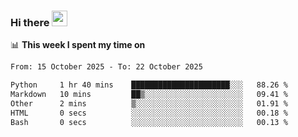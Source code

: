 ### Hi there <a href="https://www.gautamkrishnar.com/"><img src="https://media.giphy.com/media/hvRJCLFzcasrR4ia7z/giphy.gif" width="25px"></a>

📊 **This week I spent my time on**

<!--START_SECTION:waka-->

```txt
From: 15 October 2025 - To: 22 October 2025

Python     1 hr 40 mins    ██████████████████████░░░   88.26 %
Markdown   10 mins         ██▒░░░░░░░░░░░░░░░░░░░░░░   09.41 %
Other      2 mins          ▒░░░░░░░░░░░░░░░░░░░░░░░░   01.91 %
HTML       0 secs          ░░░░░░░░░░░░░░░░░░░░░░░░░   00.18 %
Bash       0 secs          ░░░░░░░░░░░░░░░░░░░░░░░░░   00.13 %
```

<!--END_SECTION:waka-->
